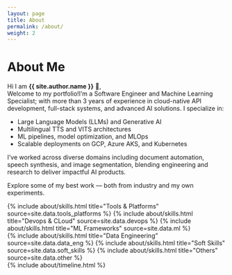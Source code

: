 ```yaml
---
layout: page
title: About
permalink: /about/
weight: 2
---
```


# **About Me**

Hi I am **{{ site.author.name }}** :wave:,<br>
Welcome to my portfolio!I’m a Software Engineer and Machine Learning Specialist; with more than 3 years of experience in cloud-native API development, full-stack systems, and advanced AI solutions. I specialize in:

- Large Language Models (LLMs) and Generative AI
- Multilingual TTS and VITS architectures
- ML pipelines, model optimization, and MLOps
- Scalable deployments on GCP, Azure AKS, and Kubernetes

I’ve worked across diverse domains including document automation, speech synthesis, and image segmentation, blending engineering and research to deliver impactful AI products.

Explore some of my best work — both from industry and my own experiments.

<div class="row">
{% include about/skills.html title="Tools & Platforms" source=site.data.tools_platforms %}
{% include about/skills.html title="Devops & CLoud" source=site.data.devops %}
{% include about/skills.html title="ML Frameworks" source=site.data.ml %}
</div>
<div class="row">
{% include about/skills.html title="Data Engineering" source=site.data.data_eng %}
{% include about/skills.html title="Soft Skills" source=site.data.soft_skills %}
{% include about/skills.html title="Others" source=site.data.other %}

</div>

<div class="row">
{% include about/timeline.html %}
</div>